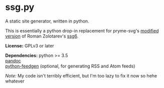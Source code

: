 # ssg.py  
A static site generator, written in python.

This is essentially a python drop-in replacement for pryme-svg's [modified version](https://parabolas.xyz/blog/files/ssg6) of Roman Zolotarev's [ssg6](https://rgz.ee/bin/ssg6).

**License:** GPLv3 or later

**Dependencies:**
python >= 3.5  
[pandoc](https://github.com/jgm/pandoc)  
[python-feedgen](https://github.com/lkiesow/python-feedgen) (optional, for generating RSS and Atom feeds)

*Note:* My code isn't terribly efficient, but I'm too lazy to fix it now so hehe whatever

